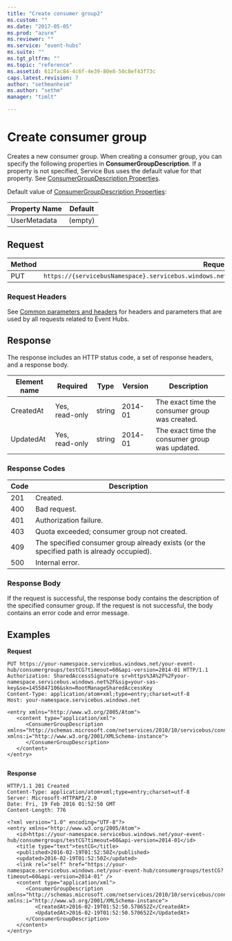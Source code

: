 ```yaml
---
title: "Create consumer group2"
ms.custom: ""
ms.date: "2017-05-05"
ms.prod: "azure"
ms.reviewer: ""
ms.service: "event-hubs"
ms.suite: ""
ms.tgt_pltfrm: ""
ms.topic: "reference"
ms.assetid: 612fac84-4c6f-4e39-80e8-50c8ef43f73c
caps.latest.revision: 7
author: "sethmanheim"
ms.author: "sethm"
manager: "timlt"

---
```


# Create consumer group

Creates a new consumer group. When creating a consumer group, you can specify the following properties in **ConsumerGroupDescription**. If a property is not specified, Service Bus uses the default value for that property.  See [ConsumerGroupDescription Properties](/dotnet/api/microsoft.servicebus.messaging.consumergroupdescription#properties_).  
  
 Default value of [ConsumerGroupDescription Properties](/dotnet/api/microsoft.servicebus.messaging.consumergroupdescription#properties_):  
  
|Property Name|Default|  
|-------------------|-------------|  
|UserMetadata|(empty)|  
  
## Request  
  
|Method|Request URI|  
|------------|-----------------|  
|PUT|`https://{servicebusNamespace}.servicebus.windows.net/{eventHubPath}/consumergroups/{consumergroupName}`|  
  
### Request Headers  

See [Common parameters and headers](event-hubs-management-rest.md#bk_common) for headers and parameters that are used by all requests related to Event Hubs.  
  
## Response  

The response includes an HTTP status code, a set of response headers, and a response body.  
  
|Element name|Required|Type|Version|Description|  
|------------------|--------------|----------|-------------|-----------------|  
|CreatedAt|Yes, read-only|string|2014-01|The exact time the consumer group was created.|  
|UpdatedAt|Yes, read-only|string|2014-01|The exact time the consumer group was updated.|  
  
### Response Codes  
  
|Code|Description|  
|----------|-----------------|  
|201|Created.|  
|400|Bad request.|  
|401|Authorization failure.|  
|403|Quota exceeded; consumer group not created.|  
|409|The specified consumer group already exists (or the specified path is already occupied).|  
|500|Internal error.|  
  
### Response Body  

If the request is successful, the response body contains the description of the specified consumer group. If the request is not successful, the body contains an error code and error message.  
  
## Examples  

**Request**  
  
```  
PUT https://your-namespace.servicebus.windows.net/your-event-hub/consumergroups/testCG?timeout=60&api-version=2014-01 HTTP/1.1  
Authorization: SharedAccessSignature sr=https%3A%2F%2Fyour-namespace.servicebus.windows.net%2F&sig=your-sas-key&se=1455847106&skn=RootManageSharedAccessKey  
Content-Type: application/atom+xml;type=entry;charset=utf-8  
Host: your-namespace.servicebus.windows.net  
  
<entry xmlns="http://www.w3.org/2005/Atom">  
   <content type="application/xml">  
      <ConsumerGroupDescription xmlns="http://schemas.microsoft.com/netservices/2010/10/servicebus/connect" xmlns:i="http://www.w3.org/2001/XMLSchema-instance">  
      </ConsumerGroupDescription>  
   </content>  
</entry>  
  
```  
  
**Response**  
  
```  
HTTP/1.1 201 Created  
Content-Type: application/atom+xml;type=entry;charset=utf-8  
Server: Microsoft-HTTPAPI/2.0  
Date: Fri, 19 Feb 2016 01:52:50 GMT  
Content-Length: 776  
  
<?xml version="1.0" encoding="UTF-8"?>  
<entry xmlns="http://www.w3.org/2005/Atom">  
   <id>https://your-namespace.servicebus.windows.net/your-event-hub/consumergroups/testCG?timeout=60&api-version=2014-01</id>  
   <title type="text">testCG</title>  
   <published>2016-02-19T01:52:50Z</published>  
   <updated>2016-02-19T01:52:50Z</updated>  
   <link rel="self" href="https://your-namespace.servicebus.windows.net/your-event-hub/consumergroups/testCG?timeout=60&api-version=2014-01" />  
   <content type="application/xml">  
      <ConsumerGroupDescription xmlns="http://schemas.microsoft.com/netservices/2010/10/servicebus/connect" xmlns:i="http://www.w3.org/2001/XMLSchema-instance">  
         <CreatedAt>2016-02-19T01:52:50.570652Z</CreatedAt>  
         <UpdatedAt>2016-02-19T01:52:50.570652Z</UpdatedAt>  
      </ConsumerGroupDescription>  
   </content>  
</entry>  
```